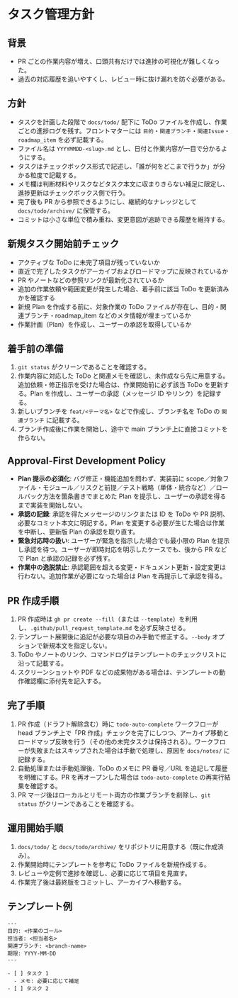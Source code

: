 # タスク管理方針

## 背景
- PR ごとの作業内容が増え、口頭共有だけでは進捗の可視化が難しくなった。
- 過去の対応履歴を追いやすくし、レビュー時に抜け漏れを防ぐ必要がある。

## 方針
- タスクを計画した段階で `docs/todo/` 配下に ToDo ファイルを作成し、作業ごとの進捗ログを残す。フロントマターには `目的`・`関連ブランチ`・`関連Issue`・`roadmap_item` を必ず記載する。
- ファイル名は `YYYYMMDD-<slug>.md` とし、日付と作業内容が一目で分かるようにする。
- タスクはチェックボックス形式で記述し、「誰が何をどこまで行うか」が分かる粒度で記載する。
- メモ欄は判断材料やリスクなどタスク本文に収まりきらない補足に限定し、進捗更新はチェックボックス側で行う。
- 完了後も PR から参照できるようにし、継続的なナレッジとして `docs/todo/archive/` に保管する。
- コミットは小さな単位で積み重ね、変更意図が追跡できる履歴を維持する。

## 新規タスク開始前チェック
- アクティブな ToDo に未完了項目が残っていないか
- 直近で完了したタスクがアーカイブおよびロードマップに反映されているか
- PR やノートなどの参照リンクが最新化されているか
- 追加の作業依頼や範囲変更が発生した場合、着手前に該当 ToDo を更新済みかを確認する
- 新規 Plan を作成する前に、対象作業の ToDo ファイルが存在し、目的・関連ブランチ・roadmap_item などのメタ情報が埋まっているか
- 作業計画（Plan）を作成し、ユーザーの承認を取得しているか

## 着手前の準備
1. `git status` がクリーンであることを確認する。
2. 作業内容に対応した ToDo と関連メモを確認し、未作成なら先に用意する。追加依頼・修正指示を受けた場合は、作業開始前に必ず該当 ToDo を更新する。Plan を作成し、ユーザーの承認（メッセージ ID やリンク）を記録する。
3. 新しいブランチを `feat/<テーマ名>` などで作成し、ブランチ名を ToDo の `関連ブランチ` に記載する。
4. ブランチ作成後に作業を開始し、途中で main ブランチ上に直接コミットを作らない。

## Approval-First Development Policy
- **Plan 提示の必須化**: バグ修正・機能追加を問わず、実装前に scope／対象ファイル・モジュール／リスクと前提／テスト戦略（単体・統合など）／ロールバック方法を箇条書きでまとめた Plan を提示し、ユーザーの承認を得るまで実装を開始しない。
- **承認の記録**: 承認を得たメッセージのリンクまたは ID を ToDo や PR 説明、必要なコミット本文に明記する。Plan を変更する必要が生じた場合は作業を中断し、更新版 Plan の承認を取り直す。
- **緊急対応時の扱い**: ユーザーが緊急を指示した場合でも最小限の Plan を提示し承認を待つ。ユーザーが即時対応を明示したケースでも、後から PR などで Plan と承認の記録を必ず残す。
- **作業中の逸脱禁止**: 承認範囲を超える変更・ドキュメント更新・設定変更は行わない。追加作業が必要になった場合は Plan を再提示して承認を得る。

## PR 作成手順
1. PR 作成時は `gh pr create --fill`（または `--template`）を利用し、`.github/pull_request_template.md` を必ず反映させる。
2. テンプレート展開後に追記が必要な項目のみ手動で修正する。`--body` オプションで新規本文を指定しない。
3. ToDo やノートのリンク、コマンドログはテンプレートのチェックリストに沿って記載する。
4. スクリーンショットや PDF などの成果物がある場合は、テンプレートの動作確認欄に添付先を記入する。

## 完了手順
1. PR 作成（ドラフト解除含む）時に `todo-auto-complete` ワークフローが head ブランチ上で「PR 作成」チェックを完了にしつつ、アーカイブ移動とロードマップ反映を行う（その他の未完タスクは保持される）。ワークフローが失敗またはスキップされた場合は手動で処理し、原因を `docs/notes/` に記録する。
2. 自動処理または手動処理後、ToDo のメモに PR 番号／URL を追記して履歴を明確にする。PR を再オープンした場合は `todo-auto-complete` の再実行結果を確認する。
3. PR マージ後はローカルとリモート両方の作業ブランチを削除し、`git status` がクリーンであることを確認する。

## 運用開始手順
1. `docs/todo/` と `docs/todo/archive/` をリポジトリに用意する（既に作成済み）。
2. 作業開始時にテンプレートを参考に ToDo ファイルを新規作成する。
3. レビューや定例で進捗を確認し、必要に応じて項目を見直す。
4. 作業完了後は最終版をコミットし、アーカイブへ移動する。

## テンプレート例
```
---
目的: <作業のゴール>
担当者: <担当者名>
関連ブランチ: <branch-name>
期限: YYYY-MM-DD
---

- [ ] タスク 1
  - メモ: 必要に応じて補足
- [ ] タスク 2
```
